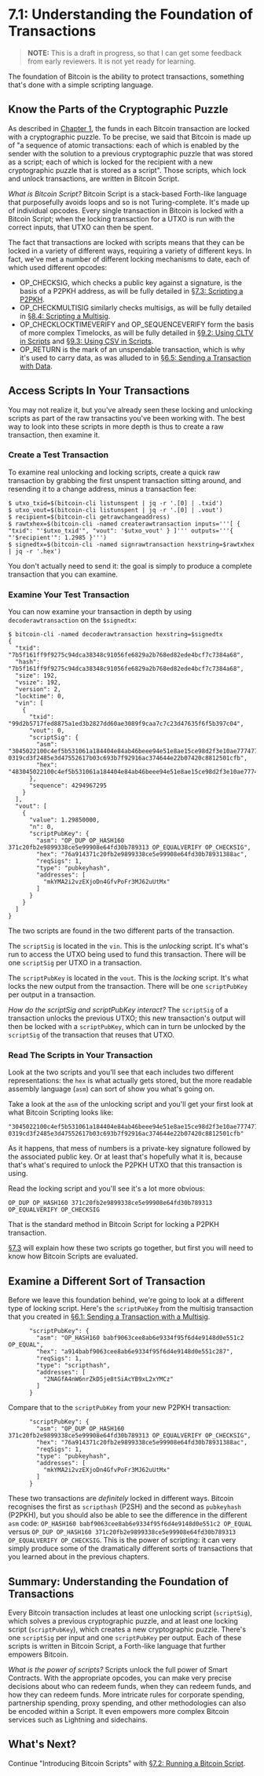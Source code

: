 # 7.1: Understanding the Foundation of Transactions

> **NOTE:** This is a draft in progress, so that I can get some feedback from early reviewers. It is not yet ready for learning.

The foundation of Bitcoin is the ability to protect transactions, something that's done with a simple scripting language.

## Know the Parts of the Cryptographic Puzzle

As described in [Chapter 1](01_0_Introducing_Bitcoin.md), the funds in each Bitcoin transaction are locked with a cryptographic puzzle. To be precise, we said that Bitcoin is made up of "a sequence of atomic transactions: each of which is enabled by the sender with the solution to a previous cryptographic puzzle that was stored as a script; each of which is locked for the recipient with a new cryptographic puzzle that is stored as a script". Those scripts, which lock and unlock transactions, are written in Bitcoin Script.

_What is Bitcoin Script?_ Bitcoin Script is a stack-based Forth-like language that purposefully avoids loops and so is not Turing-complete. It's made up of individual opcodes. Every single transaction in Bitcoin is locked with a Bitcoin Script; when the locking transaction for a UTXO is run with the correct inputs, that UTXO can then be spent.

The fact that transactions are locked with scripts means that they can be locked in a variety of different ways, requiring a variety of different keys. In fact, we've met a number of different locking mechanisms to date, each of which used different opcodes:

   * OP_CHECKSIG, which checks a public key against a signature, is the basis of a P2PKH address, as will be fully detailed in [§7.3: Scripting a P2PKH](07_3_Scripting_a_P2PKH.md).
   * OP_CHECKMULTISIG similarly checks multisigs, as will be fully detailed in [§8.4: Scripting a Multisig](08_4_Scripting_a_Multisig.md).
   * OP_CHECKLOCKTIMEVERIFY and OP_SEQUENCEVERIFY form the basis of more complex Timelocks, as will be fully detailed in [§9.2: Using CLTV in Scripts](09_2_Using_CLTV_in_Scripts) and [§9.3: Using CSV in Scripts](09_3_Using_CSV_in_Scripts.md).
   * OP_RETURN is the mark of an unspendable transaction, which is why it's used to carry data, as was alluded to in [§6.5: Sending a Transaction with Data](06_5_Sending_a_Transaction_with_Data.md).

## Access Scripts In Your Transactions

You may not realize it, but you've already seen these locking and unlocking scripts as part of the raw transactins you've been working with. The best way to look into these scripts in more depth is thus to create a raw transaction, then examine it.

### Create a Test Transaction

To examine real unlocking and locking scripts, create a quick raw transaction by grabbing the first unspent transaction sitting around, and resending it to a change address, minus a transaction fee:
```
$ utxo_txid=$(bitcoin-cli listunspent | jq -r '.[0] | .txid') 
$ utxo_vout=$(bitcoin-cli listunspent | jq -r '.[0] | .vout')
$ recipient=$(bitcoin-cli getrawchangeaddress)
$ rawtxhex=$(bitcoin-cli -named createrawtransaction inputs='''[ { "txid": "'$utxo_txid'", "vout": '$utxo_vout' } ]''' outputs='''{ "'$recipient'": 1.2985 }''')
$ signedtx=$(bitcoin-cli -named signrawtransaction hexstring=$rawtxhex | jq -r '.hex')
```
You don't actually need to send it: the goal is simply to produce a complete transaction that you can examine.

### Examine Your Test Transaction

You can now examine your transaction in depth by using `decoderawtransaction` on the `$signedtx`:
```
$ bitcoin-cli -named decoderawtransaction hexstring=$signedtx
{
  "txid": "7b5f161ff9f9275c94dca38348c91056fe6829a2b768ed82ede4bcf7c7384a68",
  "hash": "7b5f161ff9f9275c94dca38348c91056fe6829a2b768ed82ede4bcf7c7384a68",
  "size": 192,
  "vsize": 192,
  "version": 2,
  "locktime": 0,
  "vin": [
    {
      "txid": "99d2b5717fed8875a1ed3b2827dd60ae3089f9caa7c7c23d47635f6f5b397c04",
      "vout": 0,
      "scriptSig": {
        "asm": "3045022100c4ef5b531061a184404e84ab46beee94e51e8ae15ce98d2f3e10ae7774772ffd02203c546c399c4dc1d6eea692f73bb3fff490ea2e98fe300ac6a11840c7d52b6166[ALL] 0319cd3f2485e3d47552617b03c693b7f92916ac374644e22b07420c8812501cfb",
        "hex": "483045022100c4ef5b531061a184404e84ab46beee94e51e8ae15ce98d2f3e10ae7774772ffd02203c546c399c4dc1d6eea692f73bb3fff490ea2e98fe300ac6a11840c7d52b616601210319cd3f2485e3d47552617b03c693b7f92916ac374644e22b07420c8812501cfb"
      },
      "sequence": 4294967295
    }
  ],
  "vout": [
    {
      "value": 1.29850000,
      "n": 0,
      "scriptPubKey": {
        "asm": "OP_DUP OP_HASH160 371c20fb2e9899338ce5e99908e64fd30b789313 OP_EQUALVERIFY OP_CHECKSIG",
        "hex": "76a914371c20fb2e9899338ce5e99908e64fd30b78931388ac",
        "reqSigs": 1,
        "type": "pubkeyhash",
        "addresses": [
          "mkYMA2i2vzEXjoDn4GfvPoFr3MJ62uUtMx"
        ]
      }
    }
  ]
}
```
The two scripts are found in the two different parts of the transaction.

The `scriptSig` is located in the `vin`. This is the _unlocking_ script. It's what's run to access the UTXO being used to fund this transaction. There will be one `scriptSig` per UTXO in a transaction.

The `scriptPubKey` is located in the `vout`. This is the _locking_ script. It's what locks the new output from the transaction. There will be one `scriptPubKey` per output in a transaction.

_How do the scriptSig and scriptPubKey interact?_ The `scriptSig` of a transaction unlocks the previous UTXO; this new transaction's output will then be locked with a `scriptPubKey`, which can in turn be unlocked by the `scriptSig` of the transaction that reuses that UTXO.

### Read The Scripts in Your Transaction

Look at the two scripts and you'll see that each includes two different representations: the `hex` is what actually gets stored, but the more readable assembly language (`asm`) can sort of show you what's going on.

Take a look at the `asm` of the unlocking script and you'll get your first look at what Bitcoin Scripting looks like:
```
"3045022100c4ef5b531061a184404e84ab46beee94e51e8ae15ce98d2f3e10ae7774772ffd02203c546c399c4dc1d6eea692f73bb3fff490ea2e98fe300ac6a11840c7d52b6166[ALL] 0319cd3f2485e3d47552617b03c693b7f92916ac374644e22b07420c8812501cfb"
```
As it happens, that mess of numbers is a private-key signature followed by the associated public key. Or at least that's hopefully what it is, because that's what's required to unlock the P2PKH UTXO that this transaction is using.

Read the locking script and you'll see it's a lot more obvious:
```
OP_DUP OP_HASH160 371c20fb2e9899338ce5e99908e64fd30b789313 OP_EQUALVERIFY OP_CHECKSIG
```
That is the standard method in Bitcoin Script for locking a P2PKH transaction.

[§7.3](07_3_Scripting_a_P2PKH.md) will explain how these two scripts go together, but first you will need to know how Bitcoin Scripts are evaluated.

## Examine a Different Sort of Transaction

Before we leave this foundation behind, we're going to look at a different type of locking script. Here's the `scriptPubKey` from the multisig transaction that you created in [§6.1: Sending a Transaction with a Multisig](06_1_Sending_a_Transaction_to_a_Multisig.md).
```
      "scriptPubKey": {
        "asm": "OP_HASH160 babf9063cee8ab6e9334f95f6d4e9148d0e551c2 OP_EQUAL",
        "hex": "a914babf9063cee8ab6e9334f95f6d4e9148d0e551c287",
        "reqSigs": 1,
        "type": "scripthash",
        "addresses": [
          "2NAGfA4nW6nrZkD5je8tSiAcYB9xL2xYMCz"
        ]
      }
```

Compare that to the `scriptPubKey` from your new P2PKH transaction:
```
      "scriptPubKey": {
        "asm": "OP_DUP OP_HASH160 371c20fb2e9899338ce5e99908e64fd30b789313 OP_EQUALVERIFY OP_CHECKSIG",
        "hex": "76a914371c20fb2e9899338ce5e99908e64fd30b78931388ac",
        "reqSigs": 1,
        "type": "pubkeyhash",
        "addresses": [
          "mkYMA2i2vzEXjoDn4GfvPoFr3MJ62uUtMx"
        ]
      }
```

These two transactions are _definitely_ locked in different ways. Bitcoin recognises the first as `scripthash` (P2SH) and the second as `pubkeyhash` (P2PKH), but you should also be able to see the difference in the different `asm` code: `OP_HASH160 babf9063cee8ab6e9334f95f6d4e9148d0e551c2 OP_EQUAL` versus `OP_DUP OP_HASH160 371c20fb2e9899338ce5e99908e64fd30b789313 OP_EQUALVERIFY OP_CHECKSIG`. This is the power of scripting: it can very simply produce some of the dramatically different sorts of transactions that you learned about in the previous chapters.

## Summary: Understanding the Foundation of Transactions

Every Bitcoin transaction includes at least one unlocking script (`scriptSig`), which solves a previous cryptographic puzzle, and at least one locking script (`scriptPubKey`), which creates a new cryptographic puzzle. There's one `scriptSig` per input and one `scriptPubKey` per output. Each of these scripts is written in Bitcoin Script, a Forth-like language that further empowers Bitcoin.

_What is the power of scripts?_ Scripts unlock the full power of Smart Contracts. With the appropriate opcodes, you can make very precise decisions about who can redeem funds, when they can redeem funds, and how they can redeem funds. More intricate rules for corporate spending, partnership spending, proxy spending, and other methodologies can also be encoded within a Script. It even empowers more complex Bitcoin services such as Lightning and sidechains.

## What's Next?

Continue "Introducing Bitcoin Scripts" with [§7.2: Running a Bitcoin Script](07_2_Running_a_Bitcoin_Script.md).
